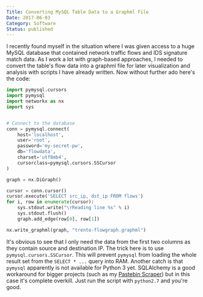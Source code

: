 ```yaml
---
Title: Converting MySQL Table Data to a Graphml File
Date: 2017-06-03
Category: Software
Status: published
---
```


I recently found myself in the situation where I was given access to a huge MySQL database that contained network traffic flows and IDS signature match data. As I work a lot with graph-based approaches, I needed to convert the table's flow data into a graphml file for later visualization and analysis with scripts I have already written. Now without further ado here's the code:

```python
import pymysql.cursors
import pymysql
import networkx as nx
import sys


# Connect to the database
conn = pymysql.connect(
    host='localhost',
    user='root',
    password='my-secret-pw',
    db='flowdata',
    charset='utf8mb4',
    cursorclass=pymysql.cursors.SSCursor
)

graph = nx.DiGraph()

cursor = conn.cursor()
cursor.execute('SELECT src_ip, dst_ip FROM flows')
for i, row in enumerate(cursor):
    sys.stdout.write("\rReading line %s" % i)
    sys.stdout.flush()
    graph.add_edge(row[0], row[1])

nx.write_graphml(graph, "trente-flowgraph.graphml")
```

It's obvious to see that I only need the data from the first two columns as they contain source and destination IP. The trick here is to use `pymysql.cursors.SSCursor`. This will prevent `pymysql` from loading the whole result set from the `SELECT * ...` query into RAM. Another catch is that `pymysql` apparently is not available for Python 3 yet. SQLAlchemy is a good workaround for bigger projects (such as my [Pastebin Scraper](https://github.com/dmuhs/pastebin-scraper)) but in this case it's complete overkill. Just run the script with `python2.7` and you're good.
